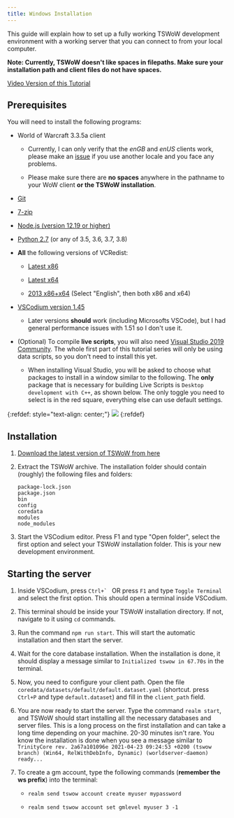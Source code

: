 ```yaml
---
title: Windows Installation
---
```


This guide will explain how to set up a fully working TSWoW development environment with a working server that you can connect to from your local computer.

**Note: Currently, TSWoW doesn't like spaces in filepaths. Make sure your installation path and client files do not have spaces.**

[Video Version of this Tutorial](https://youtu.be/OApiAnrTJ78)

## Prerequisites

You will need to install the following programs:

- World of Warcraft 3.3.5a client

    - Currently, I can only verify that the _enGB_ and _enUS_ clients work, please make an [issue](https://github.com/tswow/tswow/issues) if you use another locale and you face any problems.

    - Please make sure there are **no spaces** anywhere in the pathname to your WoW client **or the TSWoW installation**.

- [Git](https://github.com/git-for-windows/git/releases/download/v2.30.0.windows.1/Git-2.30.0-64-bit.exe)

- [7-zip](https://www.7-zip.org/a/7z1900-x64.exe)

- [Node.js (version 12.19 or higher)](https://nodejs.org/dist/v14.15.1/node-v14.15.1-x64.msi)

- [Python 2.7](https://www.python.org/ftp/python/2.7.2/python-2.7.2.amd64.msi) (or any of 3.5, 3.6, 3.7, 3.8)

- **All** the following versions of VCRedist:

    - [Latest x86](https://aka.ms/vs/16/release/vc_redist.x86.exe)

    - [Latest x64](https://aka.ms/vs/16/release/vc_redist.x64.exe)

    - [2013 x86+x64](https://www.microsoft.com/en-us/download/details.aspx?id=40784) (Select "English", then both x86 and x64)

- [VSCodium version 1.45](https://github.com/VSCodium/vscodium/releases/tag/1.45.1)

    - <span>Later versions **should** work (including Microsofts VSCode), but I had general performance issues with 1.51 so I don't use it.</span>


- (Optional) To compile **live scripts**, you will also need [Visual Studio 2019 Community](https://visualstudio.microsoft.com/downloads/). The whole first part of this tutorial series will only be using data scripts, so you don't need to install this yet.

    - <span>When installing Visual Studio, you will be asked to choose what packages to install in a window similar to the following. The **only** package that is necessary for building Live Scripts is `Desktop development with C++`, as shown below. The only toggle you need to select is in the red square, everything else can use default settings.</span>

{:refdef: style="text-align: center;"}
![](../vs-installer.png)
{:refdef}

## Installation

1. [Download the latest version of TSWoW from here](https://github.com/tswow/tswow/releases)

2. Extract the TSWoW archive. The installation folder should contain (roughly) the following files and folders:

    ```
    package-lock.json
    package.json
    bin
    config
    coredata
    modules
    node_modules
    ```
3. Start the VSCodium editor. Press F1 and type "Open folder", select the first option and select your TSWoW installation folder. This is your new development environment.

## Starting the server

1. Inside VSCodium, press ``Ctrl+` `` OR press `F1` and type `Toggle Terminal` and select the first option. This should open a terminal inside VSCodium.

2. This terminal should be inside your TSWoW installation directory. If not, navigate to it using `cd` commands.

3. Run the command `npm run start`. This will start the automatic installation and then start the server.

4. Wait for the core database installation. When the installation is done, it should display a message similar to ```Initialized tswow in 67.70s``` in the terminal.

5. Now, you need to configure your client path. Open the file `coredata/datasets/default/default.dataset.yaml` (shortcut. press `Ctrl+P` and type `default.dataset`) and fill in the `client_path` field.

6. You are now ready to start the server. Type the command `realm start`, and TSWoW should start installing all the necessary databases and server files. This is a long process on the first installation and can take a long time depending on your machine. 20-30 minutes isn't rare. You know the installation is done when you see a message similar to `TrinityCore rev. 2a67a101096e 2021-04-23 09:24:53 +0200 (tswow branch) (Win64, RelWithDebInfo, Dynamic) (worldserver-daemon) ready...`

6. To create a gm account, type the following commands (**remember the ws prefix**) into the terminal:

    - `realm send tswow account create myuser mypassword`

    - `realm send tswow account set gmlevel myuser 3 -1`
